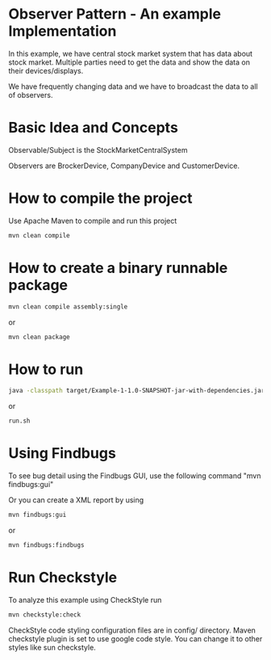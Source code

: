 # Observer Pattern - An example Implementation 
In this example, we have central stock market system that has data about stock market. 
Multiple parties need to get the data and show the data on their devices/displays. 

We have frequently changing data and we have to broadcast the data to all of
observers. 

# Basic Idea and Concepts 

Observable/Subject is the StockMarketCentralSystem 

Observers are BrockerDevice, CompanyDevice and CustomerDevice. 





# How to compile the project

Use Apache Maven to compile and run this project

```bash
mvn clean compile
```

# How to create a binary runnable package 


```bash
mvn clean compile assembly:single
```



or 


```bash
mvn clean package
```



# How to run


```bash
java -classpath target/Example-1-1.0-SNAPSHOT-jar-with-dependencies.jar edu.bu.met.cs665.Main
```

or


```bash
run.sh 
```

# Using Findbugs 

To see bug detail using the Findbugs GUI, use the following command "mvn findbugs:gui"

Or you can create a XML report by using  


```bash
mvn findbugs:gui 
```

or 


```bash
mvn findbugs:findbugs
```

# Run Checkstyle 

To analyze this example using CheckStyle run 

```bash
mvn checkstyle:check
```


CheckStyle code styling configuration files are in config/ directory. Maven checkstyle plugin is set to use google code style. 
You can change it to other styles like sun checkstyle. 